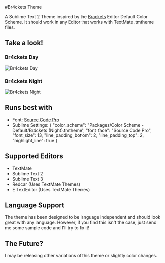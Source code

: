#Br4ckets Theme

A Sublime Text 2 Theme inspired by the [Brackets](http://brackets.io/) Editor Default Color Scheme. It should work in any Editor that works with TextMate .tmtheme files.

## Take a look!

###  Br4ckets Day
![ Br4ckets Day](https://github.com/l4ci/Br4ckets-Theme/raw/master/Images/Br4ckets-Day.png)

###  Br4ckets Night
![ Br4ckets Night](https://github.com/l4ci/Br4ckets-Theme/raw/master/Images/Br4ckets-Night.png)

## Runs best with
* Font: [Source Code Pro](https://github.com/adobe/source-code-pro)
* Sublime Settings:
		{
			"color_scheme": "Packages/Color Scheme - Default/Br4ckets (Night).tmtheme",
			"font_face": "Source Code Pro",
			"font_size": 13,
			"line_padding_bottom": 2,
			"line_padding_top": 2,
			"highlight_line": true
		}

## Supported Editors
* TextMate
* Sublime Text 2
* Sublime Text 3
* Redcar (Uses TextMate Themes)
* E TextEditor (Uses TextMate Themes)

## Language Support
The theme has been designed to be language independent and should look great with any language. 
However, if you find this isn't the case, just send me some sample code and I'll try to fix it!

## The Future?
I may be releasing other variations of this theme or slightly color changes.
